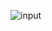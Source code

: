 ![input](https://user-images.githubusercontent.com/39142850/61185530-8dbfb580-a695-11e9-8766-4c7c73c20f16.png)
